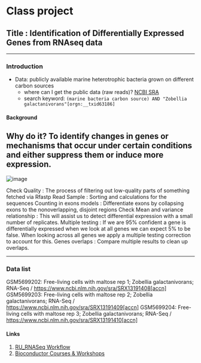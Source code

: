 # Class project
## Title : Identification of Differentially Expressed Genes from RNAseq data
-------- 
### Introduction
* Data: publicly available marine heterotrophic bacteria grown on different carbon sources
  - where can I get the public data (raw reads)? [NCBI SRA](https://www.ncbi.nlm.nih.gov/sra)
  - search keyword: `(marine bacteria carbon source) AND "Zobellia galactanivorans"[orgn:__txid63186] `
#### Background
Why do it?
To identify changes in genes or mechanisms that occur under certain conditions and either suppress them or induce more expression.
-------
![image](https://github.com/igchoi/IBT618-SystemsBiotechnology/assets/165700031/91bd24e3-56e5-443e-b9a7-ed2d8caa5382)

 Check Quality : The process of filtering out low-quality parts of something fetched via Rfastp
 Read Sample : Sorting and calculations for the sequences 
 Counting in exons models : Differentiate exons by collapsing exons to the nonoverlapping, disjoint regions
Check Mean and variance relationship : This will assist us to detect differential expression with a small number of replicates.
Multiple testing : If we are 95% confident a gene is differentially expressed when we look at all genes we can expect 5% to be false. When looking across all genes we apply a multiple testing correction to account for this.
Genes overlaps : Compare multiple results to clean up overlaps.

------
### Data list
GSM5699202: Free-living cells with maltose rep 1; Zobellia galactanivorans; RNA-Seq / https://www.ncbi.nlm.nih.gov/sra/SRX13191408[accn]
GSM5699203: Free-living cells with maltose rep 2; Zobellia galactanivorans; RNA-Seq / https://www.ncbi.nlm.nih.gov/sra/SRX13191409[accn]
GSM5699204: Free-living cells with maltose rep 3; Zobellia galactanivorans; RNA-Seq / https://www.ncbi.nlm.nih.gov/sra/SRX13191410[accn]

#### Links
1. [RU_RNASeq Workflow](https://rockefelleruniversity.github.io/RU_RNAseq/)
2. [Bioconductor Courses & Workshops](https://www.bioconductor.org/help/course-materials/)

